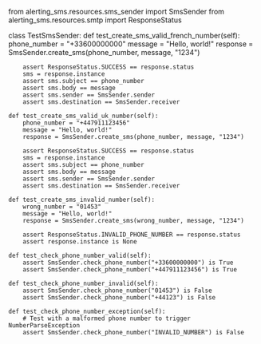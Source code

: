 from alerting_sms.resources.sms_sender import SmsSender
from alerting_sms.resources.smtp import ResponseStatus

class TestSmsSender:
    def test_create_sms_valid_french_number(self):
        phone_number = "+33600000000"
        message = "Hello, world!"
        response = SmsSender.create_sms(phone_number, message, "1234")
        
        assert ResponseStatus.SUCCESS == response.status
        sms = response.instance
        assert sms.subject == phone_number
        assert sms.body == message
        assert sms.sender == SmsSender.sender
        assert sms.destination == SmsSender.receiver

    def test_create_sms_valid_uk_number(self):
        phone_number = "+447911123456"
        message = "Hello, world!"
        response = SmsSender.create_sms(phone_number, message, "1234")
        
        assert ResponseStatus.SUCCESS == response.status
        sms = response.instance
        assert sms.subject == phone_number
        assert sms.body == message
        assert sms.sender == SmsSender.sender
        assert sms.destination == SmsSender.receiver

    def test_create_sms_invalid_number(self):
        wrong_number = "01453"
        message = "Hello, world!"
        response = SmsSender.create_sms(wrong_number, message, "1234")
        
        assert ResponseStatus.INVALID_PHONE_NUMBER == response.status
        assert response.instance is None

    def test_check_phone_number_valid(self):
        assert SmsSender.check_phone_number("+33600000000") is True
        assert SmsSender.check_phone_number("+447911123456") is True

    def test_check_phone_number_invalid(self):
        assert SmsSender.check_phone_number("01453") is False
        assert SmsSender.check_phone_number("+44123") is False

    def test_check_phone_number_exception(self):
        # Test with a malformed phone number to trigger NumberParseException
        assert SmsSender.check_phone_number("INVALID_NUMBER") is False
